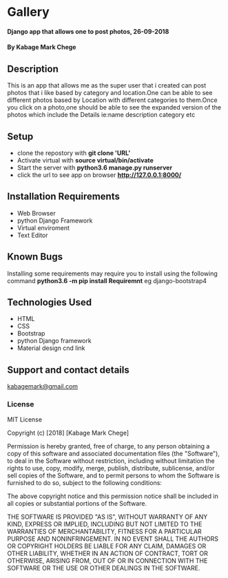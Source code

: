 # Gallery
#### Django app that allows one to post photos, 26-09-2018
#### By **Kabage Mark Chege**
## Description
This is an app that allows me as the super user that i created can post photos that i like based by
category and location.One can be able to see different photos based by Location with different categories to them.Once you click on a photo,one should be able to see the expanded version of the photos which include the Details ie:name description category etc  
## Setup
* clone the repostory with **git clone 'URL'**
* Activate virtual with **source virtual/bin/activate**
* Start the server with **python3.6 manage.py runserver**
* click the url to see app on browser **http://127.0.0.1:8000/**

## Installation Requirements
* Web Browser
* python Django Framework
* Virtual enviroment
* Text Editor

## Known Bugs
Installing some requirements may require you to install using the following command **python3.6 -m pip install Requiremnt** eg django-bootstrap4
## Technologies Used
* HTML
* CSS
* Bootstrap
* python Django framework
* Material design cnd link
## Support and contact details
kabagemark@gmail.com

### License
MIT License

Copyright (c) [2018] [Kabage Mark Chege]

Permission is hereby granted, free of charge, to any person obtaining a copy
of this software and associated documentation files (the "Software"), to deal
in the Software without restriction, including without limitation the rights
to use, copy, modify, merge, publish, distribute, sublicense, and/or sell
copies of the Software, and to permit persons to whom the Software is
furnished to do so, subject to the following conditions:

The above copyright notice and this permission notice shall be included in all
copies or substantial portions of the Software.

THE SOFTWARE IS PROVIDED "AS IS", WITHOUT WARRANTY OF ANY KIND, EXPRESS OR
IMPLIED, INCLUDING BUT NOT LIMITED TO THE WARRANTIES OF MERCHANTABILITY,
FITNESS FOR A PARTICULAR PURPOSE AND NONINFRINGEMENT. IN NO EVENT SHALL THE
AUTHORS OR COPYRIGHT HOLDERS BE LIABLE FOR ANY CLAIM, DAMAGES OR OTHER
LIABILITY, WHETHER IN AN ACTION OF CONTRACT, TORT OR OTHERWISE, ARISING FROM,
OUT OF OR IN CONNECTION WITH THE SOFTWARE OR THE USE OR OTHER DEALINGS IN THE
SOFTWARE.
